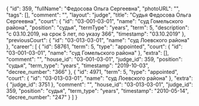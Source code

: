 {
    "id": 359,
    "fullName": "Федосова Ольга Сергеевна",
    "photoURL": "",
    "tags": [],
    "comment": "",
    "layout": "judge",
    "title": "Судья Федосова Ольга Сергеевна",
    "court": {
        "id": "03-001-03-01",
        "name": "суд Гомельского района",
        "position": "судья",
        "termType": "years",
        "term": 5,
        "description": "c 03.10.2019, на срок 5 лет, по указу 366",
        "timestamp": "03.10.2019"
    },
    "previousCourt": {
        "id": "03-013-03-01",
        "name": "суд Лоевского района"
    },
    "career": [
        {
            "id": 58761,
            "term": 5,
            "type": "appointed",
            "court": {
                "id": "03-001-03-01",
                "name": "суд Гомельского района"
            },
            "extra": [],
            "comment": "",
            "house_id": "03-001-03-01",
            "judge_id": 359,
            "position": "судья",
            "term_type": "years",
            "timestamp": "2019-10-03",
            "decree_number": "366"
        },
        {
            "id": 4971,
            "term": 5,
            "type": "appointed",
            "court": {
                "id": "03-013-03-01",
                "name": "суд Лоевского района"
            },
            "extra": {
                "judge_id": 3751
            },
            "comment": "",
            "house_id": "03-013-03-01",
            "judge_id": 359,
            "position": "судья",
            "term_type": "years",
            "timestamp": "2010-05-14",
            "decree_number": "247"
        }
    ]
}